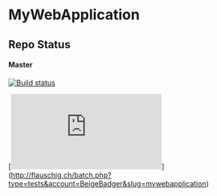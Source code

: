 # MyWebApplication

## Repo Status
#### Master
[![Build status](https://ci.appveyor.com/api/projects/status/9fa81vbe9oedxefa/branch/master?svg=true&retina=true)](https://ci.appveyor.com/project/BeigeBadger/MyWebApplication)

[![Test status](http://flauschig.ch/batch.php?type=tests&account=BeigeBadger&slug=mywebapplication)]
(http://flauschig.ch/batch.php?type=tests&account=BeigeBadger&slug=mywebapplication)
